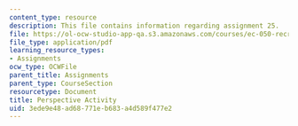 ```yaml
---
content_type: resource
description: This file contains information regarding assignment 25.
file: https://ol-ocw-studio-app-qa.s3.amazonaws.com/courses/ec-050-recreate-experiments-from-history-inform-the-future-from-the-past-galileo-january-iap-2010/3ede9e48ad68771eb683a4d589f477e2_MITEC_050IAP10_assn25.pdf
file_type: application/pdf
learning_resource_types:
- Assignments
ocw_type: OCWFile
parent_title: Assignments
parent_type: CourseSection
resourcetype: Document
title: Perspective Activity
uid: 3ede9e48-ad68-771e-b683-a4d589f477e2
---
```

